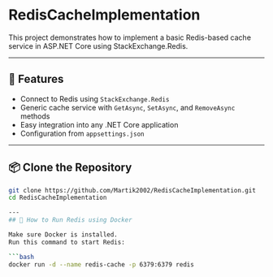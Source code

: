 # RedisCacheImplementation

This project demonstrates how to implement a basic Redis-based cache service in ASP.NET Core using StackExchange.Redis.

---

## 🚀 Features

- Connect to Redis using `StackExchange.Redis`
- Generic cache service with `GetAsync`, `SetAsync`, and `RemoveAsync` methods
- Easy integration into any .NET Core application
- Configuration from `appsettings.json`

---

## 📦 Clone the Repository

```bash
git clone https://github.com/Martik2002/RedisCacheImplementation.git
cd RedisCacheImplementation

---
## 🐳 How to Run Redis using Docker

Make sure Docker is installed.  
Run this command to start Redis:

```bash
docker run -d --name redis-cache -p 6379:6379 redis

